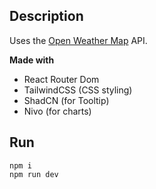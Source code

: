 ## Description

Uses the [Open Weather Map](https://openweathermap.org/) API.

**Made with**

- React Router Dom
- TailwindCSS (CSS styling)
- ShadCN (for Tooltip)
- Nivo (for charts)

## Run

```console
npm i
npm run dev
```

